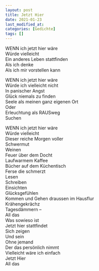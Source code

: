 ```yaml
---
layout: post
title: Jetzt Hier
date: 2021-01-23
last_modified_at:
categories: [Gedichte]
tags: []
---
```


WENN ich jetzt hier wäre  
Würde vielleicht  
Ein anderes Leben stattfinden  
Als ich denke  
Als ich mir vorstellen kann  

WENN ich jetzt hier wäre  
Würde ich vielleicht nicht  
In panischer Angst  
Glück niemals zu finden  
Seele als meinen ganz eigenen Ort  
Oder  
Erleuchtung als RAUSweg  
Suchen  

WENN ich jetzt hier wäre  
Würde vielleicht  
Dieser reiche Morgen voller  
Schwermut  
Weinen  
Feuer über dem Docht  
Laufwarmem Kaffee  
Bücher auf dem Küchentisch  
Ferse die schmerzt  
Lesen  
Schreiben  
Einsichten  
Glücksgefühlen  
Kommen und Gehen draussen im Hausflur  
Krähengekrächz  
Tagesdämmern –  
All das  
Was sowieso ist  
Jetzt hier stattfindet  
Sich zeigen  
Und sein  
Ohne jemand  
Der das persönlich nimmt  
Vielleicht wäre ich einfach  
Jetzt Hier  
All das
